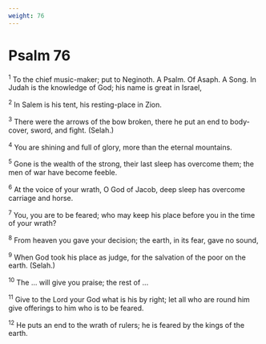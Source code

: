 ```yaml
---
weight: 76
---
```


# Psalm 76

<sup>1</sup> To the chief music-maker; put to Neginoth. A Psalm. Of Asaph. A Song. In Judah is the knowledge of God; his name is great in Israel, 

<sup>2</sup> In Salem is his tent, his resting-place in Zion. 

<sup>3</sup> There were the arrows of the bow broken, there he put an end to body-cover, sword, and fight. (Selah.) 

<sup>4</sup> You are shining and full of glory, more than the eternal mountains. 

<sup>5</sup> Gone is the wealth of the strong, their last sleep has overcome them; the men of war have become feeble. 

<sup>6</sup> At the voice of your wrath, O God of Jacob, deep sleep has overcome carriage and horse. 

<sup>7</sup> You, you are to be feared; who may keep his place before you in the time of your wrath? 

<sup>8</sup> From heaven you gave your decision; the earth, in its fear, gave no sound, 

<sup>9</sup> When God took his place as judge, for the salvation of the poor on the earth. (Selah.) 

<sup>10</sup> The ... will give you praise; the rest of ... 

<sup>11</sup> Give to the Lord your God what is his by right; let all who are round him give offerings to him who is to be feared. 

<sup>12</sup> He puts an end to the wrath of rulers; he is feared by the kings of the earth. 


